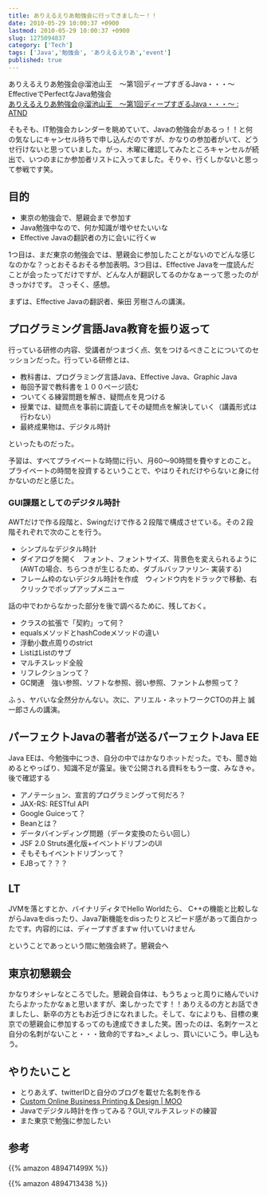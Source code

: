 ```yaml
---
title: ありえるえりあ勉強会に行ってきましたー！！
date: 2010-05-29 10:00:37 +0900
lastmod: 2010-05-29 10:00:37 +0900
slug: 1275094837
category: ['Tech']
tags: ['Java','勉強会', 'ありえるえりあ','event']
published: true
---
```


ありえるえりあ勉強会@溜池山王　〜第1回ディープすぎるJava・・・〜EffectiveでPerfectなJava勉強会  
[ありえるえりあ勉強会@溜池山王　～第1回ディープすぎるJava・・・～ : ATND](https://atnd.org/events/4261)

そもそも、IT勉強会カレンダーを眺めていて、Javaの勉強会があるっ！！と何の気なしにキャンセル待ちで申し込んだのですが、かなりの参加者がいて、どうせ行けないと思っていました。がっ、木曜に確認してみたところキャンセルが続出で、いつのまにか参加者リストに入ってました。そりゃ、行くしかないと思って参戦です笑。

## 目的

- 東京の勉強会で、懇親会まで参加す
- Java勉強中なので、何か知識が増やせたいいな
- Effective Javaの翻訳者の方に会いに行くw

1つ目は、まだ東京の勉強会では、懇親会に参加したことがないのでどんな感じなのかな？っとおそるおそる参加表明。3つ目は、Effective Javaを一度読んだことが会ったってだけですが、どんな人が翻訳してるのかなぁーって思ったのがきっかけです。
さっそく、感想。

まずは、Effective Javaの翻訳者、柴田 芳樹さんの講演。

## プログラミング言語Java教育を振り返って

行っている研修の内容、受講者がつまづく点、気をつけるべきことについてのセッションだった。行っている研修とは、

- 教科書は、プログラミング言語Java、Effective Java、Graphic Java
- 毎回予習で教科書を１００ページ読む
- ついてくる練習問題を解き、疑問点を見つける
- 授業では、疑問点を事前に調査してその疑問点を解決していく（講義形式は行わない）
- 最終成果物は、デジタル時計

といったものだった。

予習は、すべてプライベートな時間に行い、月60〜90時間を費やすとのこと。プライベートの時間を投資するということで、やはりそれだけやらないと身に付かないのだと感じた。




### GUI課題としてのデジタル時計
AWTだけで作る段階と、Swingだけで作る２段階で構成させている。その２段階それぞれで次のことを行う。

- シンプルなデジタル時計
- ダイアログを開く　フォント、フォントサイズ、背景色を変えられるように(AWTの場合、ちらつきが生じるため、ダブルバッファリン- 実装する)
- フレーム枠のないデジタル時計を作成　ウィンドウ内をドラックで移動、右クリックでポップアップメニュー


話の中でわからなかった部分を後で調べるために、残しておく。

- クラスの拡張で「契約」って何？
- equalsメソッドとhashCodeメソッドの違い
- 浮動小数点周りのstrict
- List<Integer>はList<Number>のサブ
- マルチスレッド全般
- リフレクションって？
- GC関連　強い参照、ソフトな参照、弱い参照、ファントム参照って？


ふぅ、ヤバいな全然分かんない。次に、アリエル・ネットワークCTOの井上 誠一郎さんの講演。




## パーフェクトJavaの著者が送るパーフェクトJava EE
Java EEは、今勉強中につき、自分の中ではかなりホットだった。でも、聞き始めるとやっぱり、知識不足が露呈。後で公開される資料をもう一度、みなきゃ。後で確認する

- アノテーション、宣言的プログラミングって何だろ？
- JAX-RS: RESTful API
- Google Guiceって？
- Beanとは？
- データバインディング問題（データ変換のたらい回し）
- JSF 2.0 Struts進化版+イベントドリブンのUI
- そもそもイベントドリブンって？
- EJBって？？？

## LT
JVMを落とすとか、バイナリディタでHello Worldたら、 C++の機能と比較しながらJavaをdisったり、Java7新機能をdisったりとスピード感があって面白かったです。内容的には、ディープすぎますw 付いていけません

ということであっという間に勉強会終了。懇親会へ


## 東京初懇親会
かなりオシャレなところでした。懇親会自体は、もうちょっと周りに絡んでいけたらよかったかなぁと思いますが、楽しかったです！！ありえるの方とお話できましたし、新卒の方ともお近づきになれました。そして、なによりも、目標の東京での懇親会に参加するってのも達成できました笑。困ったのは、名刺ケースと自分の名刺がないこと・・・致命的ですね>_< よしっ、買いにいこう。申し込もう。

## やりたいこと

- とりあえず、twitterIDと自分のブログを載せた名刺を作る
- [Custom Online Business Printing & Design \| MOO](https://www.moo.com/uk/)
- Javaでデジタル時計を作ってみる？GUI,マルチスレッドの練習
- また東京で勉強に参加したい


## 参考

{{% amazon 489471499X %}}

{{% amazon 4894713438 %}}

